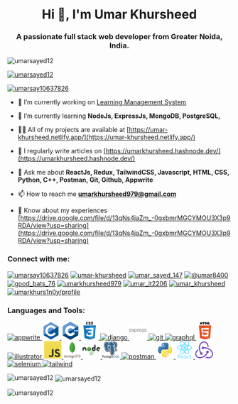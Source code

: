 <h1 align="center">Hi 👋, I'm Umar Khursheed</h1>
<h3 align="center">A passionate full stack web developer from Greater Noida, India.</h3>

<p align="left"> <img src="https://komarev.com/ghpvc/?username=umarsayed12&label=Profile%20views&color=0e75b6&style=flat" alt="umarsayed12" /> </p>

<p align="left"> <a href="https://github.com/ryo-ma/github-profile-trophy"><img src="https://github-profile-trophy.vercel.app/?username=umarsayed12" alt="umarsayed12" /></a> </p>

<p align="left"> <a href="https://twitter.com/umarsay10637826" target="blank"><img src="https://img.shields.io/twitter/follow/umarsay10637826?logo=twitter&style=for-the-badge" alt="umarsay10637826" /></a> </p>

- 🔭 I’m currently working on [Learning Management System](https://github.com/umarsayed12/Learning-Management-System)

- 🌱 I’m currently learning **NodeJs, ExpressJs, MongoDB, PostgreSQL,**

- 👨‍💻 All of my projects are available at [https://umar-khursheed.netlify.app/](https://umar-khursheed.netlify.app/)

- 📝 I regularly write articles on [https://umarkhursheed.hashnode.dev/](https://umarkhursheed.hashnode.dev/)

- 💬 Ask me about **ReactJs, Redux, TailwindCSS, Javascript, HTML, CSS, Python, C++, Postman, Git, Github, Appwrite**

- 📫 How to reach me **umarkhursheed979@gmail.com**

- 📄 Know about my experiences [https://drive.google.com/file/d/13qNs4jaZm_-0gxbmrMGCYMOU3X3p9RDA/view?usp=sharing](https://drive.google.com/file/d/13qNs4jaZm_-0gxbmrMGCYMOU3X3p9RDA/view?usp=sharing)

<h3 align="left">Connect with me:</h3>
<p align="left">
<a href="https://twitter.com/umarsay10637826" target="blank"><img align="center" src="https://raw.githubusercontent.com/rahuldkjain/github-profile-readme-generator/master/src/images/icons/Social/twitter.svg" alt="umarsay10637826" height="30" width="40" /></a>
<a href="https://linkedin.com/in/umar-khursheed" target="blank"><img align="center" src="https://raw.githubusercontent.com/rahuldkjain/github-profile-readme-generator/master/src/images/icons/Social/linked-in-alt.svg" alt="umar-khursheed" height="30" width="40" /></a>
<a href="https://instagram.com/umar_sayed_147" target="blank"><img align="center" src="https://raw.githubusercontent.com/rahuldkjain/github-profile-readme-generator/master/src/images/icons/Social/instagram.svg" alt="umar_sayed_147" height="30" width="40" /></a>
<a href="https://hashnode.com/@umar8400" target="blank"><img align="center" src="https://raw.githubusercontent.com/rahuldkjain/github-profile-readme-generator/master/src/images/icons/Social/hashnode.svg" alt="@umar8400" height="30" width="40" /></a>
<a href="https://www.codechef.com/users/good_bats_76" target="blank"><img align="center" src="https://cdn.jsdelivr.net/npm/simple-icons@3.1.0/icons/codechef.svg" alt="good_bats_76" height="30" width="40" /></a>
<a href="https://www.hackerrank.com/umarkhursheed979" target="blank"><img align="center" src="https://raw.githubusercontent.com/rahuldkjain/github-profile-readme-generator/master/src/images/icons/Social/hackerrank.svg" alt="umarkhursheed979" height="30" width="40" /></a>
<a href="https://codeforces.com/profile/umar_it2206" target="blank"><img align="center" src="https://raw.githubusercontent.com/rahuldkjain/github-profile-readme-generator/master/src/images/icons/Social/codeforces.svg" alt="umar_it2206" height="30" width="40" /></a>
<a href="https://www.leetcode.com/umar_khursheed" target="blank"><img align="center" src="https://raw.githubusercontent.com/rahuldkjain/github-profile-readme-generator/master/src/images/icons/Social/leet-code.svg" alt="umar_khursheed" height="30" width="40" /></a>
<a href="https://auth.geeksforgeeks.org/user/umarkhurs1n0y/profile" target="blank"><img align="center" src="https://raw.githubusercontent.com/rahuldkjain/github-profile-readme-generator/master/src/images/icons/Social/geeks-for-geeks.svg" alt="umarkhurs1n0y/profile" height="30" width="40" /></a>
</p>

<h3 align="left">Languages and Tools:</h3>
<p align="left"> <a href="https://appwrite.io" target="_blank" rel="noreferrer"> <img src="https://www.vectorlogo.zone/logos/appwriteio/appwriteio-icon.svg" alt="appwrite" width="40" height="40"/> </a> <a href="https://www.cprogramming.com/" target="_blank" rel="noreferrer"> <img src="https://raw.githubusercontent.com/devicons/devicon/master/icons/c/c-original.svg" alt="c" width="40" height="40"/> </a> <a href="https://www.w3schools.com/cpp/" target="_blank" rel="noreferrer"> <img src="https://raw.githubusercontent.com/devicons/devicon/master/icons/cplusplus/cplusplus-original.svg" alt="cplusplus" width="40" height="40"/> </a> <a href="https://www.w3schools.com/css/" target="_blank" rel="noreferrer"> <img src="https://raw.githubusercontent.com/devicons/devicon/master/icons/css3/css3-original-wordmark.svg" alt="css3" width="40" height="40"/> </a> <a href="https://www.djangoproject.com/" target="_blank" rel="noreferrer"> <img src="https://cdn.worldvectorlogo.com/logos/django.svg" alt="django" width="40" height="40"/> </a> <a href="https://expressjs.com" target="_blank" rel="noreferrer"> <img src="https://raw.githubusercontent.com/devicons/devicon/master/icons/express/express-original-wordmark.svg" alt="express" width="40" height="40"/> </a> <a href="https://git-scm.com/" target="_blank" rel="noreferrer"> <img src="https://www.vectorlogo.zone/logos/git-scm/git-scm-icon.svg" alt="git" width="40" height="40"/> </a> <a href="https://graphql.org" target="_blank" rel="noreferrer"> <img src="https://www.vectorlogo.zone/logos/graphql/graphql-icon.svg" alt="graphql" width="40" height="40"/> </a> <a href="https://www.w3.org/html/" target="_blank" rel="noreferrer"> <img src="https://raw.githubusercontent.com/devicons/devicon/master/icons/html5/html5-original-wordmark.svg" alt="html5" width="40" height="40"/> </a> <a href="https://www.adobe.com/in/products/illustrator.html" target="_blank" rel="noreferrer"> <img src="https://www.vectorlogo.zone/logos/adobe_illustrator/adobe_illustrator-icon.svg" alt="illustrator" width="40" height="40"/> </a> <a href="https://developer.mozilla.org/en-US/docs/Web/JavaScript" target="_blank" rel="noreferrer"> <img src="https://raw.githubusercontent.com/devicons/devicon/master/icons/javascript/javascript-original.svg" alt="javascript" width="40" height="40"/> </a> <a href="https://www.mongodb.com/" target="_blank" rel="noreferrer"> <img src="https://raw.githubusercontent.com/devicons/devicon/master/icons/mongodb/mongodb-original-wordmark.svg" alt="mongodb" width="40" height="40"/> </a> <a href="https://nodejs.org" target="_blank" rel="noreferrer"> <img src="https://raw.githubusercontent.com/devicons/devicon/master/icons/nodejs/nodejs-original-wordmark.svg" alt="nodejs" width="40" height="40"/> </a> <a href="https://www.postgresql.org" target="_blank" rel="noreferrer"> <img src="https://raw.githubusercontent.com/devicons/devicon/master/icons/postgresql/postgresql-original-wordmark.svg" alt="postgresql" width="40" height="40"/> </a> <a href="https://postman.com" target="_blank" rel="noreferrer"> <img src="https://www.vectorlogo.zone/logos/getpostman/getpostman-icon.svg" alt="postman" width="40" height="40"/> </a> <a href="https://www.python.org" target="_blank" rel="noreferrer"> <img src="https://raw.githubusercontent.com/devicons/devicon/master/icons/python/python-original.svg" alt="python" width="40" height="40"/> </a> <a href="https://reactjs.org/" target="_blank" rel="noreferrer"> <img src="https://raw.githubusercontent.com/devicons/devicon/master/icons/react/react-original-wordmark.svg" alt="react" width="40" height="40"/> </a> <a href="https://redux.js.org" target="_blank" rel="noreferrer"> <img src="https://raw.githubusercontent.com/devicons/devicon/master/icons/redux/redux-original.svg" alt="redux" width="40" height="40"/> </a> <a href="https://www.selenium.dev" target="_blank" rel="noreferrer"> <img src="https://raw.githubusercontent.com/detain/svg-logos/780f25886640cef088af994181646db2f6b1a3f8/svg/selenium-logo.svg" alt="selenium" width="40" height="40"/> </a> <a href="https://tailwindcss.com/" target="_blank" rel="noreferrer"> <img src="https://www.vectorlogo.zone/logos/tailwindcss/tailwindcss-icon.svg" alt="tailwind" width="40" height="40"/> </a> </p>

<p><img align="left" src="https://github-readme-stats.vercel.app/api/top-langs?username=umarsayed12&show_icons=true&locale=en&layout=compact" alt="umarsayed12" /></p>

<p>&nbsp;<img align="center" src="https://github-readme-stats.vercel.app/api?username=umarsayed12&show_icons=true&locale=en" alt="umarsayed12" /></p>

<p><img align="center" src="https://github-readme-streak-stats.herokuapp.com/?user=umarsayed12&" alt="umarsayed12" /></p>
